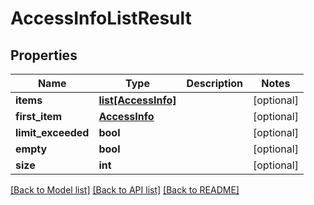 # AccessInfoListResult

## Properties
Name | Type | Description | Notes
------------ | ------------- | ------------- | -------------
**items** | [**list[AccessInfo]**](AccessInfo.md) |  | [optional] 
**first_item** | [**AccessInfo**](AccessInfo.md) |  | [optional] 
**limit_exceeded** | **bool** |  | [optional] 
**empty** | **bool** |  | [optional] 
**size** | **int** |  | [optional] 

[[Back to Model list]](../README.md#documentation-for-models) [[Back to API list]](../README.md#documentation-for-api-endpoints) [[Back to README]](../README.md)


